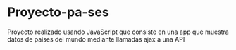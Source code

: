 # Proyecto-pa-ses
Proyecto realizado usando JavaScript que consiste en una app que muestra datos de países del mundo mediante llamadas ajax a una API
